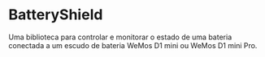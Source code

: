 # BatteryShield
Uma biblioteca para controlar e monitorar o estado de uma bateria conectada a um escudo de bateria WeMos D1 mini ou WeMos D1 mini Pro.
